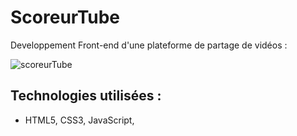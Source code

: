 # ScoreurTube 
Developpement Front-end d'une plateforme de partage de vidéos :

![scoreurTube](https://user-images.githubusercontent.com/90606431/172802171-8a7aef73-4d18-4e15-b874-bd74a2fd899a.png)

 ## Technologies utilisées : ##
 
- HTML5, CSS3, JavaScript, 
